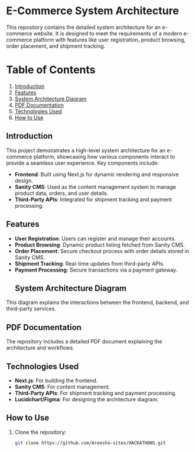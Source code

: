 # E-Commerce System Architecture

This repository contains the detailed system architecture for an e-commerce website. It is designed to meet the requirements 
of a modern e-commerce platform with features like user registration, product browsing, order placement, and shipment tracking.
# Table of Contents
1. [Introduction](#introduction)
2. [Features](#features)
3. [System Architecture Diagram](#system-architecture-diagram)
4. [PDF Documentation](#pdf-documentation)
5. [Technologies Used](#technologies-used)
6. [How to Use](#how-to-use)

## Introduction

This project demonstrates a high-level system architecture for an e-commerce platform, showcasing how various components interact to provide a seamless user experience.
Key components include:
- **Frontend**: Built using Next.js for dynamic rendering and responsive design.
- **Sanity CMS**: Used as the content management system to manage product data, orders, and user details.
- **Third-Party APIs**: Integrated for shipment tracking and payment processing.

## Features

- **User Registration**: Users can register and manage their accounts.
- **Product Browsing**: Dynamic product listing fetched from Sanity CMS.
- **Order Placement**: Secure checkout process with order details stored in Sanity CMS.
- **Shipment Tracking**: Real-time updates from third-party APIs.
- **Payment Processing**: Secure transactions via a payment gateway.
  ## System Architecture Diagram

This diagram explains the interactions between the frontend, backend, and third-party services.

## PDF Documentation

The repository includes a detailed PDF document explaining the architecture and workflows.
## Technologies Used

- **Next.js**: For building the frontend.
- **Sanity CMS**: For content management.
- **Third-Party APIs**: For shipment tracking and payment processing.
- **Lucidchart/Figma**: For designing the architecture diagram.

## How to Use

1. Clone the repository:
   ```bash
   git clone https://github.com/Areesha-sites/HACKATHONS.git
